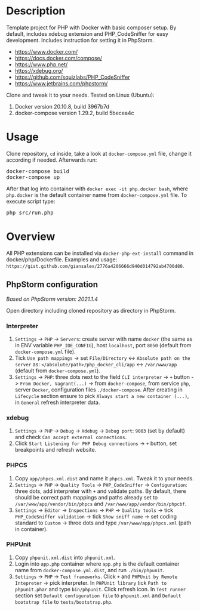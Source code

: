 # Description

Template project for PHP with Docker with basic composer setup. By default, includes xdebug extension and PHP_CodeSniffer for easy development. Includes instruction for setting it in PhpStorm. 

- https://www.docker.com/
- https://docs.docker.com/compose/
- https://www.php.net/
- https://xdebug.org/
- https://github.com/squizlabs/PHP_CodeSniffer
- https://www.jetbrains.com/phpstorm/

Clone and tweak it to your needs. Tested on Linux (Ubuntu):

1. Docker version 20.10.8, build 3967b7d
1. docker-compose version 1.29.2, build 5becea4c

# Usage

Clone repository, `cd` inside, take a look at `docker-compose.yml` file, change it according if needed. Afterwards run:

<pre>
docker-compose build
docker-compose up
</pre>

After that log into container with `docker exec -it php.docker bash`, where `php.docker` is the default container name from `docker-compose.yml` file.
To execute script type:
<pre>
php src/run.php
</pre>

# Overview

All PHP extensions can be installed via `docker-php-ext-install` command in docker/php/Dockerfile. Examples and usage:
`https://gist.github.com/giansalex/2776a4206666d940d014792ab4700d80`.

## PhpStorm configuration
_Based on PhpStorm version: 2021.1.4_

Open directory including cloned repository as directory in PhpStorm.

### Interpreter

1. `Settings` -> `PHP` -> `Servers`: create server with name `docker` (the same as in ENV variable `PHP_IDE_CONFIG`), host `localhost`, port `8050` (default from `docker-compose.yml` file).
1. Tick `Use path mappings` -> set `File/Directory` <-> `Absolute path on the server` as: `</absolute/path>/php_docker_cli/app` <-> `/var/www/app` (default from `docker-compose.yml`).
1. `Settings` -> `PHP`: three dots next to the field `CLI interpreter` -> `+` button -> `From Docker, Vagrant(...)` -> from `docker-compose`, from service `php`, server `Docker`, configuration files `./docker-compose`. After creating in `Lifecycle` section ensure to pick `Always start a new container (...)`, in `General` refresh interpreter data.

### xdebug

1. `Settings` -> `PHP` -> `Debug`  -> `Xdebug` -> `Debug port`: `9003` (set by default) and check `Can accept external connections`.
1. Click `Start Listening for PHP Debug connections` -> `+` button, set breakpoints and refresh website.

### PHPCS

1. Copy `app/phpcs.xml.dist` and name it `phpcs.xml`. Tweak it to your needs.
1. `Settings` -> `PHP` -> `Quality Tools` -> `PHP_CodeSniffer` -> `Configuration`: three dots, add interpreter with `+` and validate paths. By default, there should be correct path mappings and paths already set to `/var/www/app/vendor/bin/phpcs` and `/var/www/app/vendor/bin/phpcbf`.
1. `Settings` -> `Editor` -> `Inspections` -> `PHP` -> `Quality tools` -> tick `PHP_CodeSniffer validation` -> tick `Show sniff name` -> set coding standard to `Custom` -> three dots and type `/var/www/app/phpcs.xml` (path in container).

### PHPUnit

1. Copy `phpunit.xml.dist` into `phpunit.xml`.
1. Login into `app.php` container where `app.php` is the default container name from `docker-compose.yml.dist`, and run `./bin/phpunit`.
1. `Settings` -> `PHP` -> `Test frameworks`. Click `+` and `PHPUnit by Remote Intepreter` -> pick interpreter. In `PHPUnit library` tick `Path to phpunit.phar` and type `bin/phpunit`. Click refresh icon. In `Test runner` section set `Default configuration file` to `phpunit.xml` and `Default bootstrap file` to `tests/bootstrap.php`.
